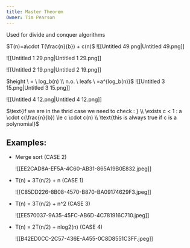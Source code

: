 ```yaml
---
title: Master Theorem
Owner: Tim Pearson
---
```

Used for divide and conquer algorithms
  
  
  
$T(n)=a\cdot T(\frac{n}{b}) + c(n)$
![[Untitled 49.png|Untitled 49.png]]

![[Untitled 1 29.png|Untitled 1 29.png]]

![[Untitled 2 19.png|Untitled 2 19.png]]

$height \ = \ log_b(n) \\  
n.o. \ leafs \ =a^{log_b(n)}$
![[Untitled 3 15.png|Untitled 3 15.png]]

![[Untitled 4 12.png|Untitled 4 12.png]]

$\text{if we are in the thrid case we need to check : } \\  
\exists c < 1 : a \cdot c(\frac{n}{b}) \le c \cdot c(n) \\  
\text{this is always true if c is a polynomial}$
## Examples:
- Merge sort (CASE 2)
    
    ![[EE2CAD8A-EF5A-4C60-AB31-865A19B0E832.jpeg]]

    
- T(n) = 3T(n/2) + n (CASE 1)
    
    ![[C85DD226-8B08-4570-B870-BA09174629F3.jpeg]]

    
- T(n) = 3T(n/2) + n^2 (CASE 3)
    
    ![[EE570037-9A35-45FC-AB6D-4C781916C710.jpeg]]

    
- T(n) = 2T(n/2) + nlog2(n) (CASE 4)
    
    ![[B42ED0CC-2C57-436E-A455-0C8D8551C3FF.jpeg]]

